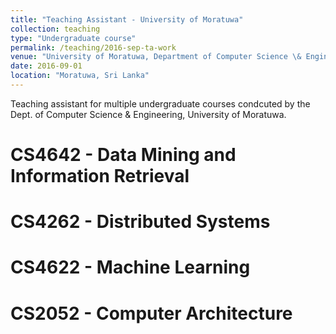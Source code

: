 ```yaml
---
title: "Teaching Assistant - University of Moratuwa"
collection: teaching
type: "Undergraduate course"
permalink: /teaching/2016-sep-ta-work
venue: "University of Moratuwa, Department of Computer Science \& Engineering"
date: 2016-09-01
location: "Moratuwa, Sri Lanka"
---
```


Teaching assistant for multiple undergraduate courses condcuted by the Dept. of Computer Science \& Engineering, University of Moratuwa. 

CS4642 - Data Mining and Information Retrieval
======

CS4262 - Distributed Systems
======

CS4622 - Machine Learning
======

CS2052 - Computer Architecture
======

